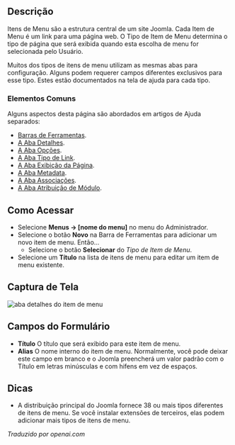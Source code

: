 <!-- Filename: Help4.x:Menu_Item:_New_Item  / Display title: Menus: Novo Item -->

## Descrição

Itens de Menu são a estrutura central de um site Joomla. Cada Item de Menu é
um link para uma página web. O Tipo de Item de Menu determina o tipo de página que
será exibida quando esta escolha de menu for selecionada pelo Usuário.

Muitos dos tipos de itens de menu utilizam as mesmas abas para configuração. Alguns podem
requerer campos diferentes exclusivos para esse tipo. Estes estão documentados na
tela de ajuda para cada tipo.

### Elementos Comuns

Alguns aspectos desta página são abordados em artigos de Ajuda separados:

* [Barras de Ferramentas](jdocmanual?article=help/common-elements/toolbars).
* [A Aba Detalhes](jdocmanual?article=help/menu-items-common/menu-item-details).
* [A Aba Opções](jdocmanual?article=help/menu-items-common/menu-item-article-options).
* [A Aba Tipo de Link](jdocmanual?article=help/menu-items-common/menu-item-link-type).
* [A Aba Exibição da Página](jdocmanual?article=help/menu-items-common/menu-item-page-display).
* [A Aba Metadata](jdocmanual?article=help/menu-items-common/menu-item-metadata).
* [A Aba Associações](jdocmanual?article=help/common-elements/edit-associations).
* [A Aba Atribuição de Módulo](jdocmanual?article=help/menu-items-common/menu-item-module-assignment).

## Como Acessar

- Selecione **Menus → \[nome do menu\]** no menu do Administrador.
- Selecione o botão **Novo** na Barra de Ferramentas para adicionar um novo item de menu. Então...
  - Selecione o botão **Selecionar** do *Tipo de Item de Menu*.
- Selecione um **Título** na lista de itens de menu para editar um item de menu existente.

## Captura de Tela

![aba detalhes do item de menu](../../../ptbr/images/menu-items-common/menu-item-details.png)

## Campos do Formulário

- **Título** O título que será exibido para este item de menu.
- **Alias** O nome interno do item de menu. Normalmente, você pode deixar
  este campo em branco e o Joomla preencherá um valor padrão com o Título em letras minúsculas
  e com hifens em vez de espaços.

## Dicas

- A distribuição principal do Joomla fornece 38 ou mais tipos diferentes de itens de menu.
  Se você instalar extensões de terceiros, elas podem adicionar mais tipos de itens de menu.

*Traduzido por openai.com*

